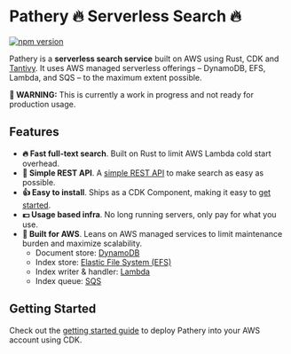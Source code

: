 # Pathery :fire: Serverless Search :fire:

[![npm version](https://badge.fury.io/js/@pathery%2Fcdk.svg)](https://badge.fury.io/js/@pathery%2Fcdk)

Pathery is a **serverless search service** built on AWS using Rust, CDK and [Tantivy][tantivy]. It uses AWS managed serverless offerings – DynamoDB, EFS, Lambda, and SQS – to the maximum extent possible.

**:bell: WARNING:** This is currently a work in progress and not ready for production usage.

## Features

- **🔥 Fast full-text search**. Built on Rust to limit AWS Lambda cold start overhead.
- **🥰 Simple REST API**. A [simple REST API][api-docs] to make search as easy as possible.
- **👍 Easy to install**. Ships as a CDK Component, making it easy to [get started][get-started].
- **💵 Usage based infra**. No long running servers, only pay for what you use.
- **🔼 Built for AWS**. Leans on AWS managed services to limit maintenance burden and maximize scalability.
  - Document store: [DynamoDB]([url](https://docs.aws.amazon.com/amazondynamodb/latest/developerguide/Introduction.html))
  - Index store: [Elastic File System (EFS)]([url](https://docs.aws.amazon.com/efs/latest/ug/whatisefs.html))
  - Index writer & handler: [Lambda]([url](https://docs.aws.amazon.com/lambda/latest/dg/welcome.html))
  - Index queue: [SQS]([url](https://docs.aws.amazon.com/AWSSimpleQueueService/latest/SQSDeveloperGuide/welcome.html)) 

## Getting Started

Check out the [getting started guide][get-started] to deploy Pathery into your AWS account using CDK.

[tantivy]: https://github.com/quickwit-oss/tantivy
[get-started]: ./examples/getting-started/
[api-docs]: ./doc/api.md
